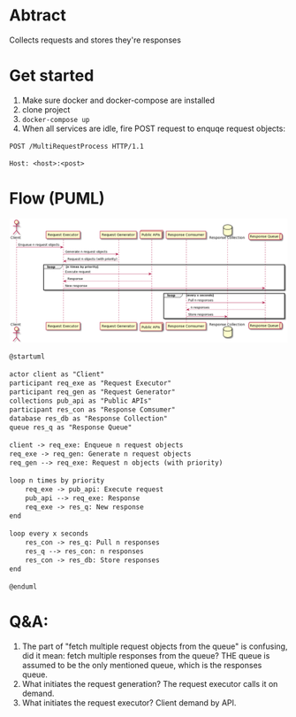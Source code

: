 # Abtract

Collects requests and stores they're responses

# Get started

1. Make sure docker and docker-compose are installed
2. clone project
3. `docker-compose up`
4. When all services are idle, fire POST request to enquqe request objects:

`POST /MultiRequestProcess HTTP/1.1`

`Host: <host>:<post>`

# Flow (PUML)

![Diagram](flow.png)

```puml
@startuml

actor client as "Client"
participant req_exe as "Request Executor"
participant req_gen as "Request Generator"
collections pub_api as "Public APIs"
participant res_con as "Response Comsumer"
database res_db as "Response Collection"
queue res_q as "Response Queue"

client -> req_exe: Enqueue n request objects
req_exe -> req_gen: Generate n request objects
req_gen --> req_exe: Request n objects (with priority)

loop n times by priority
    req_exe -> pub_api: Execute request
    pub_api --> req_exe: Response
    req_exe -> res_q: New response
end

loop every x seconds
    res_con -> res_q: Pull n responses
    res_q --> res_con: n responses
    res_con -> res_db: Store responses
end

@enduml
```

# Q&A:
1. The part of "fetch multiple request objects from the queue" is confusing, did it mean: fetch multiple responses from the queue? THE queue is assumed to be the only mentioned queue, which is the responses queue.
2. What initiates the request generation? The request executor calls it on demand.
3. What initiates the request executor? Client demand by API.
